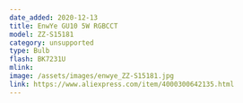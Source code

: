 ```yaml
---
date_added: 2020-12-13
title: EnwYe GU10 5W RGBCCT
model: ZZ-S15181
category: unsupported
type: Bulb
flash: BK7231U
mlink: 
image: /assets/images/enwye_ZZ-S15181.jpg
link: https://www.aliexpress.com/item/4000300642135.html
---
```

